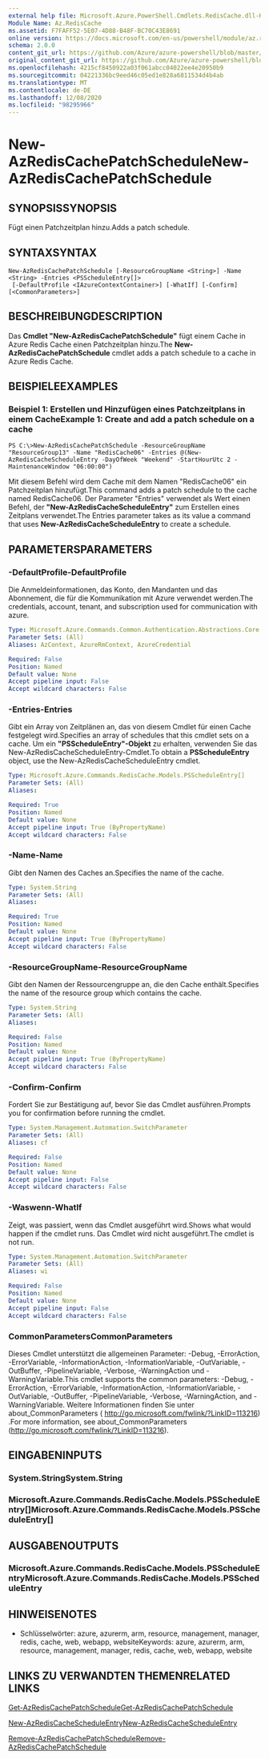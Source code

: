 ```yaml
---
external help file: Microsoft.Azure.PowerShell.Cmdlets.RedisCache.dll-Help.xml
Module Name: Az.RedisCache
ms.assetid: F7FAFF52-5E07-4D88-B48F-BC70C43E8691
online version: https://docs.microsoft.com/en-us/powershell/module/az.rediscache/new-azrediscachepatchschedule
schema: 2.0.0
content_git_url: https://github.com/Azure/azure-powershell/blob/master/src/RedisCache/RedisCache/help/New-AzRedisCachePatchSchedule.md
original_content_git_url: https://github.com/Azure/azure-powershell/blob/master/src/RedisCache/RedisCache/help/New-AzRedisCachePatchSchedule.md
ms.openlocfilehash: 4215cf8450922a03f061abcc04022ee4e20950b9
ms.sourcegitcommit: 04221336bc9eed46c05ed1e828a6811534d4b4ab
ms.translationtype: MT
ms.contentlocale: de-DE
ms.lasthandoff: 12/08/2020
ms.locfileid: "98295966"
---
```

# <span data-ttu-id="a66ea-101">New-AzRedisCachePatchSchedule</span><span class="sxs-lookup"><span data-stu-id="a66ea-101">New-AzRedisCachePatchSchedule</span></span>

## <span data-ttu-id="a66ea-102">SYNOPSIS</span><span class="sxs-lookup"><span data-stu-id="a66ea-102">SYNOPSIS</span></span>
<span data-ttu-id="a66ea-103">Fügt einen Patchzeitplan hinzu.</span><span class="sxs-lookup"><span data-stu-id="a66ea-103">Adds a patch schedule.</span></span>

## <span data-ttu-id="a66ea-104">SYNTAX</span><span class="sxs-lookup"><span data-stu-id="a66ea-104">SYNTAX</span></span>

```
New-AzRedisCachePatchSchedule [-ResourceGroupName <String>] -Name <String> -Entries <PSScheduleEntry[]>
 [-DefaultProfile <IAzureContextContainer>] [-WhatIf] [-Confirm] [<CommonParameters>]
```

## <span data-ttu-id="a66ea-105">BESCHREIBUNG</span><span class="sxs-lookup"><span data-stu-id="a66ea-105">DESCRIPTION</span></span>
<span data-ttu-id="a66ea-106">Das **Cmdlet "New-AzRedisCachePatchSchedule"** fügt einem Cache in Azure Redis Cache einen Patchzeitplan hinzu.</span><span class="sxs-lookup"><span data-stu-id="a66ea-106">The **New-AzRedisCachePatchSchedule** cmdlet adds a patch schedule to a cache in Azure Redis Cache.</span></span>

## <span data-ttu-id="a66ea-107">BEISPIELE</span><span class="sxs-lookup"><span data-stu-id="a66ea-107">EXAMPLES</span></span>

### <span data-ttu-id="a66ea-108">Beispiel 1: Erstellen und Hinzufügen eines Patchzeitplans in einem Cache</span><span class="sxs-lookup"><span data-stu-id="a66ea-108">Example 1: Create and add a patch schedule on a cache</span></span>
```
PS C:\>New-AzRedisCachePatchSchedule -ResourceGroupName "ResourceGroup13" -Name "RedisCache06" -Entries @(New-AzRedisCacheScheduleEntry -DayOfWeek "Weekend" -StartHourUtc 2 -MaintenanceWindow "06:00:00")
```

<span data-ttu-id="a66ea-109">Mit diesem Befehl wird dem Cache mit dem Namen "RedisCache06" ein Patchzeitplan hinzufügt.</span><span class="sxs-lookup"><span data-stu-id="a66ea-109">This command adds a patch schedule to the cache named RedisCache06.</span></span>
<span data-ttu-id="a66ea-110">Der Parameter "Entries" verwendet als Wert einen Befehl, der **"New-AzRedisCacheScheduleEntry"** zum Erstellen eines Zeitplans verwendet.</span><span class="sxs-lookup"><span data-stu-id="a66ea-110">The Entries parameter takes as its value a command that uses **New-AzRedisCacheScheduleEntry** to create a schedule.</span></span>

## <span data-ttu-id="a66ea-111">PARAMETERS</span><span class="sxs-lookup"><span data-stu-id="a66ea-111">PARAMETERS</span></span>

### <span data-ttu-id="a66ea-112">-DefaultProfile</span><span class="sxs-lookup"><span data-stu-id="a66ea-112">-DefaultProfile</span></span>
<span data-ttu-id="a66ea-113">Die Anmeldeinformationen, das Konto, den Mandanten und das Abonnement, die für die Kommunikation mit Azure verwendet werden.</span><span class="sxs-lookup"><span data-stu-id="a66ea-113">The credentials, account, tenant, and subscription used for communication with azure.</span></span>

```yaml
Type: Microsoft.Azure.Commands.Common.Authentication.Abstractions.Core.IAzureContextContainer
Parameter Sets: (All)
Aliases: AzContext, AzureRmContext, AzureCredential

Required: False
Position: Named
Default value: None
Accept pipeline input: False
Accept wildcard characters: False
```

### <span data-ttu-id="a66ea-114">-Entries</span><span class="sxs-lookup"><span data-stu-id="a66ea-114">-Entries</span></span>
<span data-ttu-id="a66ea-115">Gibt ein Array von Zeitplänen an, das von diesem Cmdlet für einen Cache festgelegt wird.</span><span class="sxs-lookup"><span data-stu-id="a66ea-115">Specifies an array of schedules that this cmdlet sets on a cache.</span></span> <span data-ttu-id="a66ea-116">Um ein **"PSScheduleEntry"-Objekt** zu erhalten, verwenden Sie das New-AzRedisCacheScheduleEntry-Cmdlet.</span><span class="sxs-lookup"><span data-stu-id="a66ea-116">To obtain a **PSScheduleEntry** object, use the New-AzRedisCacheScheduleEntry cmdlet.</span></span>

```yaml
Type: Microsoft.Azure.Commands.RedisCache.Models.PSScheduleEntry[]
Parameter Sets: (All)
Aliases:

Required: True
Position: Named
Default value: None
Accept pipeline input: True (ByPropertyName)
Accept wildcard characters: False
```

### <span data-ttu-id="a66ea-117">-Name</span><span class="sxs-lookup"><span data-stu-id="a66ea-117">-Name</span></span>
<span data-ttu-id="a66ea-118">Gibt den Namen des Caches an.</span><span class="sxs-lookup"><span data-stu-id="a66ea-118">Specifies the name of the cache.</span></span>

```yaml
Type: System.String
Parameter Sets: (All)
Aliases:

Required: True
Position: Named
Default value: None
Accept pipeline input: True (ByPropertyName)
Accept wildcard characters: False
```

### <span data-ttu-id="a66ea-119">-ResourceGroupName</span><span class="sxs-lookup"><span data-stu-id="a66ea-119">-ResourceGroupName</span></span>
<span data-ttu-id="a66ea-120">Gibt den Namen der Ressourcengruppe an, die den Cache enthält.</span><span class="sxs-lookup"><span data-stu-id="a66ea-120">Specifies the name of the resource group which contains the cache.</span></span>

```yaml
Type: System.String
Parameter Sets: (All)
Aliases:

Required: False
Position: Named
Default value: None
Accept pipeline input: True (ByPropertyName)
Accept wildcard characters: False
```

### <span data-ttu-id="a66ea-121">-Confirm</span><span class="sxs-lookup"><span data-stu-id="a66ea-121">-Confirm</span></span>
<span data-ttu-id="a66ea-122">Fordert Sie zur Bestätigung auf, bevor Sie das Cmdlet ausführen.</span><span class="sxs-lookup"><span data-stu-id="a66ea-122">Prompts you for confirmation before running the cmdlet.</span></span>

```yaml
Type: System.Management.Automation.SwitchParameter
Parameter Sets: (All)
Aliases: cf

Required: False
Position: Named
Default value: None
Accept pipeline input: False
Accept wildcard characters: False
```

### <span data-ttu-id="a66ea-123">-Waswenn</span><span class="sxs-lookup"><span data-stu-id="a66ea-123">-WhatIf</span></span>
<span data-ttu-id="a66ea-124">Zeigt, was passiert, wenn das Cmdlet ausgeführt wird.</span><span class="sxs-lookup"><span data-stu-id="a66ea-124">Shows what would happen if the cmdlet runs.</span></span> <span data-ttu-id="a66ea-125">Das Cmdlet wird nicht ausgeführt.</span><span class="sxs-lookup"><span data-stu-id="a66ea-125">The cmdlet is not run.</span></span>

```yaml
Type: System.Management.Automation.SwitchParameter
Parameter Sets: (All)
Aliases: wi

Required: False
Position: Named
Default value: None
Accept pipeline input: False
Accept wildcard characters: False
```

### <span data-ttu-id="a66ea-126">CommonParameters</span><span class="sxs-lookup"><span data-stu-id="a66ea-126">CommonParameters</span></span>
<span data-ttu-id="a66ea-127">Dieses Cmdlet unterstützt die allgemeinen Parameter: -Debug, -ErrorAction, -ErrorVariable, -InformationAction, -InformationVariable, -OutVariable, -OutBuffer, -PipelineVariable, -Verbose, -WarningAction und -WarningVariable.</span><span class="sxs-lookup"><span data-stu-id="a66ea-127">This cmdlet supports the common parameters: -Debug, -ErrorAction, -ErrorVariable, -InformationAction, -InformationVariable, -OutVariable, -OutBuffer, -PipelineVariable, -Verbose, -WarningAction, and -WarningVariable.</span></span> <span data-ttu-id="a66ea-128">Weitere Informationen finden Sie unter about_CommonParameters ( http://go.microsoft.com/fwlink/?LinkID=113216) .</span><span class="sxs-lookup"><span data-stu-id="a66ea-128">For more information, see about_CommonParameters (http://go.microsoft.com/fwlink/?LinkID=113216).</span></span>

## <span data-ttu-id="a66ea-129">EINGABEN</span><span class="sxs-lookup"><span data-stu-id="a66ea-129">INPUTS</span></span>

### <span data-ttu-id="a66ea-130">System.String</span><span class="sxs-lookup"><span data-stu-id="a66ea-130">System.String</span></span>

### <span data-ttu-id="a66ea-131">Microsoft.Azure.Commands.RedisCache.Models.PSScheduleEntry[]</span><span class="sxs-lookup"><span data-stu-id="a66ea-131">Microsoft.Azure.Commands.RedisCache.Models.PSScheduleEntry[]</span></span>

## <span data-ttu-id="a66ea-132">AUSGABEN</span><span class="sxs-lookup"><span data-stu-id="a66ea-132">OUTPUTS</span></span>

### <span data-ttu-id="a66ea-133">Microsoft.Azure.Commands.RedisCache.Models.PSScheduleEntry</span><span class="sxs-lookup"><span data-stu-id="a66ea-133">Microsoft.Azure.Commands.RedisCache.Models.PSScheduleEntry</span></span>

## <span data-ttu-id="a66ea-134">HINWEISE</span><span class="sxs-lookup"><span data-stu-id="a66ea-134">NOTES</span></span>
* <span data-ttu-id="a66ea-135">Schlüsselwörter: azure, azurerm, arm, resource, management, manager, redis, cache, web, webapp, website</span><span class="sxs-lookup"><span data-stu-id="a66ea-135">Keywords: azure, azurerm, arm, resource, management, manager, redis, cache, web, webapp, website</span></span>

## <span data-ttu-id="a66ea-136">LINKS ZU VERWANDTEN THEMEN</span><span class="sxs-lookup"><span data-stu-id="a66ea-136">RELATED LINKS</span></span>

[<span data-ttu-id="a66ea-137">Get-AzRedisCachePatchSchedule</span><span class="sxs-lookup"><span data-stu-id="a66ea-137">Get-AzRedisCachePatchSchedule</span></span>](./Get-AzRedisCachePatchSchedule.md)

[<span data-ttu-id="a66ea-138">New-AzRedisCacheScheduleEntry</span><span class="sxs-lookup"><span data-stu-id="a66ea-138">New-AzRedisCacheScheduleEntry</span></span>](./New-AzRedisCacheScheduleEntry.md)

[<span data-ttu-id="a66ea-139">Remove-AzRedisCachePatchSchedule</span><span class="sxs-lookup"><span data-stu-id="a66ea-139">Remove-AzRedisCachePatchSchedule</span></span>](./Remove-AzRedisCachePatchSchedule.md)


